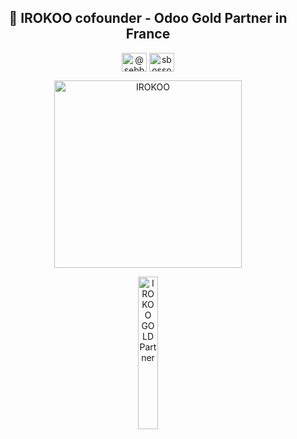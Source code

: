 <h2 align="center"> 👋 IROKOO cofounder - Odoo Gold Partner in France </h2>

<p align="center">
<a href="https://twitter.com/@sebbossoutrot" target="blank"><img align="center" src="https://raw.githubusercontent.com/rahuldkjain/github-profile-readme-generator/master/src/images/icons/Social/twitter.svg" alt="@sebbossoutrot" height="30" width="40" /></a>
<a href="https://linkedin.com/in/sbossoutrot" target="blank"><img align="center" src="https://raw.githubusercontent.com/rahuldkjain/github-profile-readme-generator/master/src/images/icons/Social/linked-in-alt.svg" alt="sbossoutrot" height="30" width="40" /></a>
</p>

<p align="center">
<a href="https://irokoo.fr" target="blank"><img align="center" src="https://irokoo.fr/web/image/website/1/logo/irOkoo?unique=1ccb8c8" alt="IROKOO" height="300" width="300" /></a>
</div>

<p align="center">
<a href="[https://irokoo.fr](https://www.odoo.com/fr_FR/partners/irokoo-6856840?country_id=74)" target="blank"><img align="center" src="https://irokoo.fr/web/image/5096-e568749f/odoo_gold_partner_rgb.png" alt="IROKOO GOLD Partner" height="25%" width="25%"/></a>
</p>







<!--
**SBOSolutions/SBOSolutions** is a ✨ _special_ ✨ repository because its `README.md` (this file) appears on your GitHub profile.

Here are some ideas to get you started:

- 🔭 I’m currently working on ...
- 🌱 I’m currently learning ...
- 👯 I’m looking to collaborate on ...
- 🤔 I’m looking for help with ...
- 💬 Ask me about ...
- 📫 How to reach me: ...
- 😄 Pronouns: ...
- ⚡ Fun fact: ...
-->

